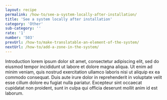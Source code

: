 ```yaml
---
layout: recipe
permalink: /how-to/see-a-system-locally-after-installation/
title: 'See a system locally after installation'
category: 'Other'
sub-category: ''
rate: '1'
number: '503'
prevUrl: /how-to/make-translatable-an-element-of-the-system/
nextUrl: /how-to/add-a-zone-in-the-system/
---
```


Introduction lorem ipsum dolor sit amet, consectetur adipiscing elit, sed do eiusmod tempor incididunt ut labore et dolore magna aliqua. Ut enim ad minim veniam, quis nostrud exercitation ullamco laboris nisi ut aliquip ex ea commodo consequat. Duis aute irure dolor in reprehenderit in voluptate velit esse cillum dolore eu fugiat nulla pariatur. Excepteur sint occaecat cupidatat non proident, sunt in culpa qui officia deserunt mollit anim id est laborum.

